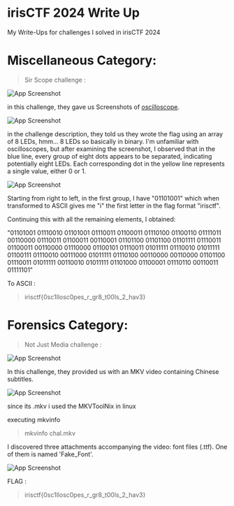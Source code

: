 # irisCTF 2024 Write Up
My Write-Ups for challenges I solved in irisCTF 2024

# Miscellaneous Category:
> Sir Scope challenge :

![App Screenshot](https://cdn.discordapp.com/attachments/1067452256686981161/1194017381782126764/Screen_Shot_2024-01-08_at_9.28.43_PM.png?ex=65aed257&is=659c5d57&hm=ee50aeaa38c5bd9dcb989de315ffb844e05eef3cfea245296d4f33156eab8efb&)

in this challenge, they gave us Screenshots of [oscilloscope](https://en.wikipedia.org/wiki/Oscilloscope).

![App Screenshot](https://cdn.discordapp.com/attachments/1067452256686981161/1194017381421432952/chal1.jpeg?ex=65aed257&is=659c5d57&hm=09243f110dcec1bccdb0b1d0805aafc90c0332b7a0d78382566285997813ed9e&)

in the challenge description, they told us they wrote the flag using an array of 8 LEDs, hmm... 8 LEDs so basically in binary.
I'm unfamiliar with oscilloscopes, but after examining the screenshot, I observed that in the blue line, every group of eight dots appears to be separated, indicating potentially eight LEDs. Each corresponding dot in the yellow line represents a single value, either 0 or 1.

![App Screenshot](https://cdn.discordapp.com/attachments/1067452256686981161/1194024623478677574/capture_0.jpeg?ex=65aed916&is=659c6416&hm=5dc86359aeb9ac97eb394b7ec987c2e3e174dd11267a934ea48d9ac59a72c4f5&)

Starting from right to left, in the first group, I have "01101001" which when transformed to ASCII gives me "i" the first letter in the flag format "irisctf".

Continuing this with all the remaining elements, I obtained:

"01101001 01110010 01101001 01110011 01100011 01110100 01100110 01111011 00110000 01110011 01100011 00110001 01101100 01101100 01101111 01110011 01100011 00110000 01110000 01100101 01110011 01011111 01110010 01011111 01100111 01110010 00111000 01011111 01110100 00110000 00110000 01101100 01110011 01011111 00110010 01011111 01101000 01100001 01110110 00110011 01111101"

To ASCII : 
> irisctf{0sc1llosc0pes_r_gr8_t00ls_2_hav3}

# Forensics Category:
> Not Just Media challenge :

![App Screenshot](https://cdn.discordapp.com/attachments/1067452256686981161/1194028269813633124/Screen_Shot_2024-01-08_at_10.20.24_PM.png?ex=65aedc7b&is=659c677b&hm=366a0cda43e386b581263250a5ec24ceed1758564007fc00d0a7531c24d4ae55&)

In this challenge, they provided us with an MKV video containing Chinese subtitles.

![App Screenshot](https://cdn.discordapp.com/attachments/1067452256686981161/1194029217239797830/Screen_Shot_2024-01-08_at_10.25.35_PM.png?ex=65aedd5d&is=659c685d&hm=c6c3a66cc7422a3fb78c979fce318997bd6ffc16622c358f569ebb2ba1f34e5d&)

since its .mkv i used the MKVToolNix in linux

executing mkvinfo
> mkvinfo chal.mkv

I discovered three attachments accompanying the video: font files (.ttf). One of them is named 'Fake_Font'.

![App Screenshot](https://cdn.discordapp.com/attachments/1067452256686981161/1194031366225010818/Screen_Shot_2024-01-08_at_10.30.25_PM.png?ex=65aedf5d&is=659c6a5d&hm=2bb3d65af2273a3d6638e365ddd27f4a7b95c5332b831cc2c5cb0c7aaf5e48ef&)

FLAG : 
> irisctf{0sc1llosc0pes_r_gr8_t00ls_2_hav3}
